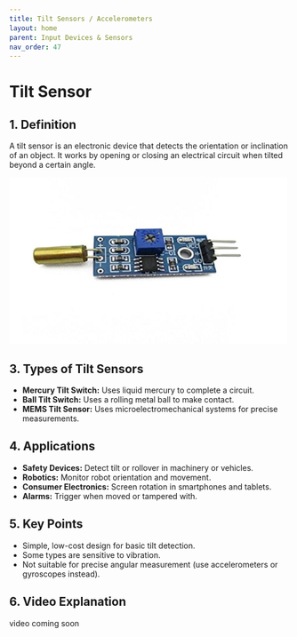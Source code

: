 ```yaml
---
title: Tilt Sensors / Accelerometers
layout: home
parent: Input Devices & Sensors
nav_order: 47
---
```



# Tilt Sensor

## 1. Definition
A tilt sensor is an electronic device that detects the orientation or inclination of an object. It works by opening or closing an electrical circuit when tilted beyond a certain angle.

<img src="\images\41GtI0GIE0L._UF1000,1000_QL80_.jpg" width="500" height="300" alt="Tilt sensor example">


## 3. Types of Tilt Sensors
- **Mercury Tilt Switch:** Uses liquid mercury to complete a circuit.
- **Ball Tilt Switch:** Uses a rolling metal ball to make contact.
- **MEMS Tilt Sensor:** Uses microelectromechanical systems for precise measurements.

## 4. Applications
- **Safety Devices:** Detect tilt or rollover in machinery or vehicles.
- **Robotics:** Monitor robot orientation and movement.
- **Consumer Electronics:** Screen rotation in smartphones and tablets.
- **Alarms:** Trigger when moved or tampered with.

## 5. Key Points
- Simple, low-cost design for basic tilt detection.
- Some types are sensitive to vibration.
- Not suitable for precise angular measurement (use accelerometers or gyroscopes instead).

## 6. Video Explanation
video coming soon